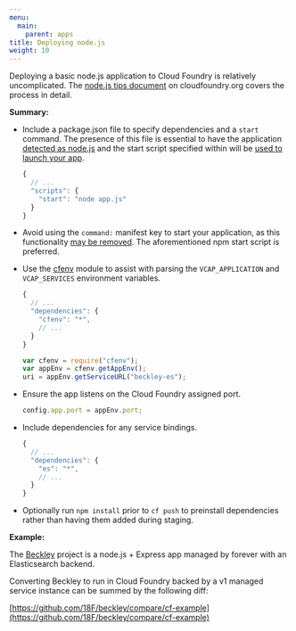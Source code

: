 ```yaml
---
menu:
  main:
    parent: apps
title: Deploying node.js
weight: 10
---
```


Deploying a basic node.js application to Cloud Foundry is relatively uncomplicated. The [node.js tips document](http://docs.cloudfoundry.org/buildpacks/node/node-tips.html) on cloudfoundry.org covers the process in detail.

**Summary:**

- Include a package.json file to specify dependencies and a `start` command. The presence of this file is essential to have the application [detected as node.js](https://github.com/cloudfoundry/nodejs-buildpack/blob/master/bin/detect) and the start script specified within will be [used to launch your app](https://github.com/cloudfoundry/nodejs-buildpack/blob/94949f6d7c2ee6c84ee04edcc9c94a5454047b75/bin/compile#L134-147).

    ```javascript
    {
      // ...
      "scripts": {
        "start": "node app.js"
      }
    }
    ```

- Avoid using the `command:` manifest key to start your application, as this functionality [may be removed](https://github.com/cloudfoundry/nodejs-buildpack/pull/11#issuecomment-67666273). The aforementioned npm start script is preferred.
- Use the [cfenv](https://www.npmjs.com/package/cfenv) module to assist with parsing the `VCAP_APPLICATION` and `VCAP_SERVICES` environment variables.

    ```javascript
    {
      // ...
      "dependencies": {
        "cfenv": "*",
        // ...
      }
    }
    ```

    ```javascript
    var cfenv = require("cfenv");
    var appEnv = cfenv.getAppEnv();
    uri = appEnv.getServiceURL("beckley-es");
    ```

- Ensure the app listens on the Cloud Foundry assigned port.

    ```javascript
    config.app.port = appEnv.port;
    ```

- Include dependencies for any service bindings.

    ```javascript
    {
      // ...
      "dependencies": {
        "es": "*",
        // ...
      }
    }
    ```

- Optionally run `npm install` prior to `cf push` to preinstall dependencies rather than having them added during staging.

**Example:**

The [Beckley](https://github.com/18F/beckley) project is a node.js + Express app managed by forever with an Elasticsearch backend.

Converting Beckley to run in Cloud Foundry backed by a v1 managed service instance can be summed by the following diff:

[https://github.com/18F/beckley/compare/cf-example](https://github.com/18F/beckley/compare/cf-example)
